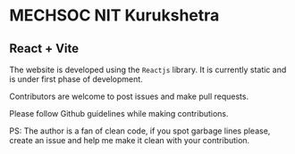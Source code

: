 # MECHSOC NIT Kurukshetra 

## React + Vite

The website is developed using the `Reactjs` library. It is currently static and is under first phase of development.

Contributors are welcome to post issues and make pull requests.

Please follow Github guidelines while making contributions.

PS: The author is a fan of clean code, if you spot garbage lines please, create an issue and help me make it clean with
your contribution.